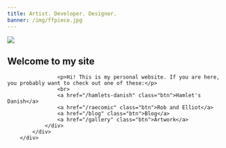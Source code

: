 ```yaml
---
title: Artist. Developer. Designer.
banner: /img/ffpiece.jpg
---
```

<section class="homepage-content">
	<div class="content">
		<div class="flex">
			<div class="grid-4 profile-pic-holder">
				<img src="/img/profile-avatar.jpg" class="profile-pic">
			</div>
			<div class="grid-flex">
				<div class="profile-content">
					<h2>Welcome to my site</h2>

					<p>Hi! This is my personal website. If you are here, you probably want to check out one of these:</p>
					<br>
					<a href="/hamlets-danish" class="btn">Hamlet's Danish</a>
					<a href="/raecomic" class="btn">Rob and Elliot</a>
					<a href="/blog" class="btn">Blog</a>
					<a href="/gallery" class="btn">Artwork</a>
				</div>
			</div>
		</div>
</div>
</section>
